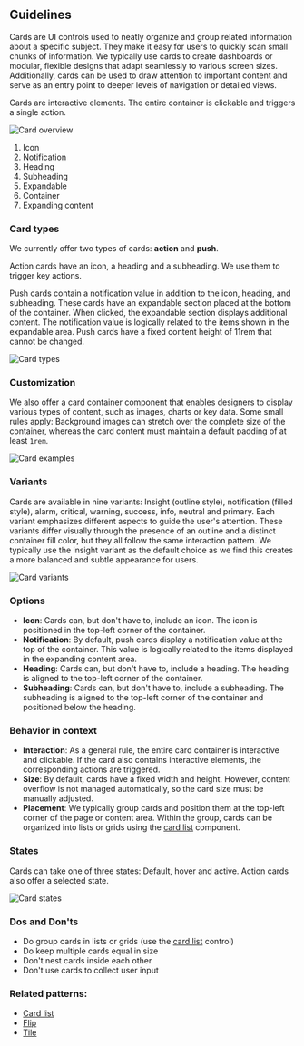 ## Guidelines

Cards are UI controls used to neatly organize and group related information about a specific subject. They make it easy for users to quickly scan small chunks of information. We typically use cards to create dashboards or modular, flexible designs that adapt seamlessly to various screen sizes. Additionally, cards can be used to draw attention to important content and serve as an entry point to deeper levels of navigation or detailed views.

Cards are interactive elements. The entire container is clickable and triggers a single action.

![Card overview](https://www.figma.com/design/wEptRgAezDU1z80Cn3eZ0o/iX-Pattern-Illustrations?type=design&node-id=858-4956&mode=design&t=RDimbEsIHFIXIByo-1)

1. Icon
2. Notification
3. Heading
4. Subheading
5. Expandable
6. Container
7. Expanding content

### Card types

We currently offer two types of cards: **action** and **push**.

Action cards have an icon, a heading and a subheading. We use them to trigger key actions.

Push cards contain a notification value in addition to the icon, heading, and subheading. These cards have an expandable section placed at the bottom of the container. When clicked, the expandable section displays additional content. The notification value is logically related to the items shown in the expandable area. Push cards have a fixed content height of 11rem that cannot be changed.

![Card types](https://www.figma.com/design/wEptRgAezDU1z80Cn3eZ0o/iX-Pattern-Illustrations?type=design&node-id=858-4953&mode=design&t=RDimbEsIHFIXIByo-1)

### Customization

We also offer a card container component that enables designers to display various types of content, such as images, charts or key data. Some small rules apply: Background images can stretch over the complete size of the container, whereas the card content must maintain a default padding of at least `1rem`.

![Card examples](https://www.figma.com/design/wEptRgAezDU1z80Cn3eZ0o/iX-Pattern-Illustrations?type=design&node-id=1329-26613&mode=design&t=sOZRNgWt7R52iLSF-1)

### Variants

Cards are available in nine variants: Insight (outline style), notification (filled style), alarm, critical, warning, success, info, neutral and primary. Each variant emphasizes different aspects to guide the user's attention. These variants differ visually through the presence of an outline and a distinct container fill color, but they all follow the same interaction pattern. We typically use the insight variant as the default choice as we find this creates a more balanced and subtle appearance for users.

![Card variants](https://www.figma.com/design/wEptRgAezDU1z80Cn3eZ0o/iX-Pattern-Illustrations?type=design&node-id=858-4969&mode=design&t=RDimbEsIHFIXIByo-1)

### Options

- **Icon**: Cards can, but don't have to, include an icon. The icon is positioned in the top-left corner of the container.
- **Notification**: By default, push cards display a notification value at the top of the container. This value is logically related to the items displayed in the expanding content area.
- **Heading**: Cards can, but don't have to, include a heading. The heading is aligned to the top-left corner of the container.
- **Subheading**: Cards can, but don't have to, include a subheading. The subheading is aligned to the top-left corner of the container and positioned below the heading.

### Behavior in context

- **Interaction**: As a general rule, the entire card container is interactive and clickable. If the card also contains interactive elements, the corresponding actions are triggered.
- **Size**: By default, cards have a fixed width and height. However, content overflow is not managed automatically, so the card size must be manually adjusted.
- **Placement**: We typically group cards and position them at the top-left corner of the page or content area. Within the group, cards can be organized into lists or grids using the [card list](card-list.md) component.

### States

Cards can take one of three states: Default, hover and active. Action cards also offer a selected state.

![Card states](https://www.figma.com/design/wEptRgAezDU1z80Cn3eZ0o/iX-Pattern-Illustrations?type=design&node-id=858-4979&mode=design&t=RDimbEsIHFIXIByo-1)

### Dos and Don'ts

- Do group cards in lists or grids (use the [card list](card-list.md) control)
- Do keep multiple cards equal in size
- Don't nest cards inside each other
- Don't use cards to collect user input

### Related patterns:

- [Card list](card-list.md)
- [Flip](flip.md)
- [Tile](tile.md)
